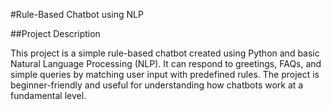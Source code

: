 #Rule-Based Chatbot using NLP

##Project Description

This project is a simple rule-based chatbot created using Python and basic Natural Language Processing (NLP).
It can respond to greetings, FAQs, and simple queries by matching user input with predefined rules.
The project is beginner-friendly and useful for understanding how chatbots work at a fundamental level.

